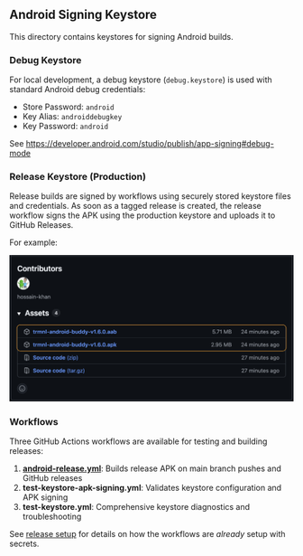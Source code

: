 ## Android Signing Keystore

This directory contains keystores for signing Android builds.

### Debug Keystore

For local development, a debug keystore (`debug.keystore`) is used with standard Android debug credentials:
- Store Password: `android`
- Key Alias: `androiddebugkey`
- Key Password: `android`

See https://developer.android.com/studio/publish/app-signing#debug-mode

### Release Keystore (Production)
Release builds are signed by workflows using securely stored keystore files and credentials.
As soon as a tagged release is created, the release workflow signs the APK using the production keystore and uploads it to GitHub Releases.

For example:

![](../docs/github-release-build-assets.png)

### Workflows

Three GitHub Actions workflows are available for testing and building releases:

1. **[android-release.yml](https://github.com/hossain-khan/trmnl-android-buddy/actions/workflows/android-release.yml)**: Builds release APK on main branch pushes and GitHub releases
2. **test-keystore-apk-signing.yml**: Validates keystore configuration and APK signing
3. **test-keystore.yml**: Comprehensive keystore diagnostics and troubleshooting

See [release setup](../docs/RELEASE_SETUP.md) for details on how the workflows are _already_ setup with secrets.
